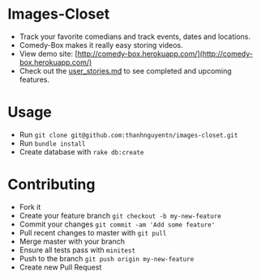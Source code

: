 Images-Closet
=============
- Track your favorite comedians and track events, dates and locations.
- Comedy-Box makes it really easy storing videos.
- View demo site: [http://comedy-box.herokuapp.com/](http://comedy-box.herokuapp.com/)
- Check out the [user_stories.md](https://github.com/thanhnguyentn/comedy-box/blob/master/user_stories.md) to see completed and upcoming features.

Usage
======
- Run `git clone git@github.com:thanhnguyentn/images-closet.git`
- Run `bundle install`
- Create database with `rake db:create`

Contributing
=============
- Fork it
- Create your feature branch `git checkout -b my-new-feature`
- Commit your changes `git commit -am 'Add some feature'`
- Pull recent changes to master with `git pull`
- Merge master with your branch
- Ensure all tests pass with `minitest`
- Push to the branch `git push origin my-new-feature`
- Create new Pull Request
